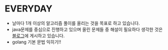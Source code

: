 # EVERYDAY
* 날마다 1개 이상의 알고리즘 풀이를 올리는 것을 목표로 하고 있습니다.
* java문제를 중심으로 진행하고 있으며 올린 문제들 중 해설이 필요하다 생각한 것은 [블로그](https://hello-backend.tistory.com/)에 게시하고 있습니다.
* golang 기본 문법 익히기!!
